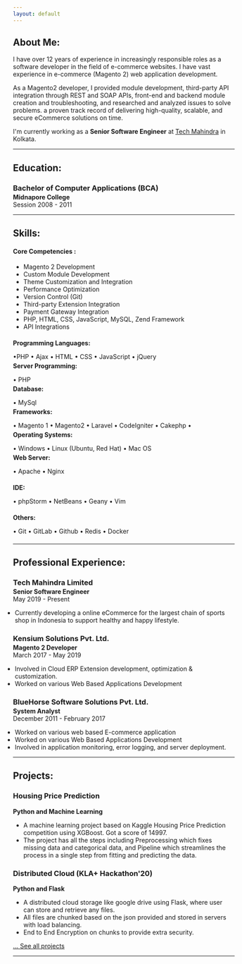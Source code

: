```yaml
---
layout: default
---
```

## About Me:

I have over 12 years of experience in increasingly responsible roles as a software developer in the field of e-commerce websites. I have vast experience in e-commerce (Magento 2) web application development.

As a Magento2 developer, I provided module development, third-party API integration through REST and SOAP APIs, front-end and backend module creation and troubleshooting, and researched and analyzed issues to solve problems. a proven track record of delivering high-quality, scalable, and secure eCommerce solutions on time.

I'm currently working as a **Senior Software Engineer**  at [Tech Mahindra](https://www.techmahindra.com/en-in/) in Kolkata.

---

## Education:

<h3 style="margin-bottom:2px;">Bachelor of Computer Applications (BCA)</h3>
<h4 style="margin:0;">Midnapore College</h4>
Session 2008 - 2011

---

## Skills:

#### Core Competencies :
- Magento 2 Development
- Custom Module Development
- Theme Customization and Integration
- Performance Optimization
- Version Control (Git)
- Third-party Extension Integration
- Payment Gateway Integration
- PHP, HTML, CSS, JavaScript, MySQL, Zend Framework
- API Integrations

<h4 style="margin-bottom:2px;">Programming Languages:</h4>
<p style="margin-bottom:4px;">&#x2022;PHP &#x2022; Ajax &#x2022; HTML &#x2022; CSS &#x2022; JavaScript &#x2022; jQuery </p>

<h4 style="margin-bottom:2px; margin-top:2px;">Server Programming:</h4>
<p style="margin-bottom:4px;">&#x2022; PHP</p>

<h4 style="margin-bottom:2px; margin-top:2px;">Database:</h4>
<p style="margin-bottom:4px;">&#x2022; MySql </p>

<h4 style="margin-bottom:2px; margin-top:2px;">Frameworks:</h4>
<p style="margin-bottom:4px;">&#x2022; Magento 1 &#x2022; Magento2 &#x2022;  Laravel &#x2022; CodeIgniter &#x2022; Cakephp &#x2022;</p>

<h4 style="margin-bottom:2px; margin-top:2px;">Operating Systems:</h4>
<p style="margin-bottom:4px;">&#x2022; Windows &#x2022; Linux (Ubuntu, Red Hat) &#x2022; Mac OS</p>

<h4 style="margin-bottom:2px; margin-top:2px;">Web Server:</h4>
<p style="margin-bottom:20px;">&#x2022; Apache &#x2022; Nginx</p>

<h4 style="margin-bottom:2px; margin-top:2px;">IDE:</h4>
<p style="margin-bottom:20px;">&#x2022; phpStorm &#x2022; NetBeans &#x2022; Geany &#x2022; Vim</p>

<h4 style="margin-bottom:2px; margin-top:2px;">Others:</h4>
<p style="margin-bottom:20px;">&#x2022; Git &#x2022; GitLab &#x2022; Github &#x2022; Redis &#x2022; Docker</p>

---

## Professional Experience:

<h3 style="margin-bottom:2px;">Tech Mahindra Limited</h3>
<p style="margin:0;"><b>Senior Software Engineer</b><br>
May 2019 - Present</p>
<ul style="margin-left: -1.4em;">
  <li>Currently developing a online eCommerce for the largest chain of sports shop in Indonesia to support healthy and happy lifestyle.</li>
</ul>

<h3 style="margin-bottom:2px;">Kensium Solutions Pvt. Ltd.</h3>
<p style="margin:0;"><b>Magento 2 Developer</b><br>
March 2017 - May 2019</p>
<ul style="margin-left: -1.4em;">
  <li>Involved in  Cloud ERP Extension development, optimization & customization.</li>
  <li>Worked on various Web Based Applications Development</li>
</ul>

<h3 style="margin-bottom:2px;">BlueHorse Software Solutions Pvt. Ltd.</h3>
<p style="margin:0;"><b>System Analyst</b><br>
December 2011 - February 2017</p>
<ul style="margin-left: -1.4em;">
  <li>Worked on various web based E-commerce application</li>
  <li>Worked on various Web Based Applications Development</li>
  <li>Involved in application monitoring, error logging, and server deployment.</li>
</ul>

---

## Projects:

<div class="card">
  <h3>Housing Price Prediction</h3>
  <p><b>Python and Machine Learning</b></p>
  <ul>
    <li>A machine learning project based on Kaggle Housing Price Prediction competition using XGBoost. Got a score of 14997.</li>
    <li>The project has all the steps including Preprocessing which fixes missing data and categorical data, and Pipeline which streamlines the process in a single step from fitting and predicting the data.</li>
  </ul>
  <a href="https://vaibhavvikas.ml/housing-price-predictor/"><span class="card-link-spanner"></span></a>
</div>

<div class="card">
  <h3>Distributed Cloud (KLA+ Hackathon'20)</h3>
  <p><b>Python and Flask</b></p>
  <ul>
    <li>A distributed cloud storage like google drive using Flask, where user can store and retrieve any files.</li>
    <li>All files are chunked based on the json provided and stored in servers with load balancing.</li>
    <li>End to End Encryption on chunks to provide extra security.</li>
  </ul>
  <a href="https://vaibhavvikas.ml/distributed-cloud"><span class="card-link-spanner"></span></a>
</div>

[... See all projects](./projects)

---
